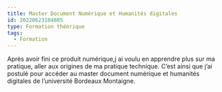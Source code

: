```yaml
---
title: Master Document Numérique et Humanités digitales
id: 20220623104805
type: Formation théorique
tags:
  - Formation
---
```


Après avoir fini ce produit numérique,j ai voulu en apprendre plus sur ma pratique, aller aux origines de ma pratique technique. C’est ainsi que j’ai postulé pour accéder au master document numérique et humanités digitales de l’université Bordeaux Montaigne.


